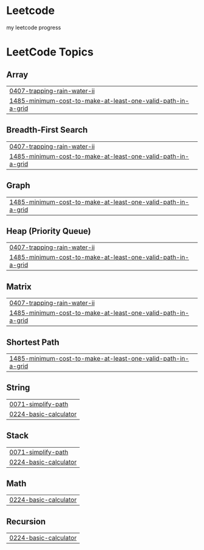# Leetcode
my leetcode progress

<!---LeetCode Topics Start-->
# LeetCode Topics
## Array
|  |
| ------- |
| [0407-trapping-rain-water-ii](https://github.com/AmartyaKumar11/Leetcode/tree/master/0407-trapping-rain-water-ii) |
| [1485-minimum-cost-to-make-at-least-one-valid-path-in-a-grid](https://github.com/AmartyaKumar11/Leetcode/tree/master/1485-minimum-cost-to-make-at-least-one-valid-path-in-a-grid) |
## Breadth-First Search
|  |
| ------- |
| [0407-trapping-rain-water-ii](https://github.com/AmartyaKumar11/Leetcode/tree/master/0407-trapping-rain-water-ii) |
| [1485-minimum-cost-to-make-at-least-one-valid-path-in-a-grid](https://github.com/AmartyaKumar11/Leetcode/tree/master/1485-minimum-cost-to-make-at-least-one-valid-path-in-a-grid) |
## Graph
|  |
| ------- |
| [1485-minimum-cost-to-make-at-least-one-valid-path-in-a-grid](https://github.com/AmartyaKumar11/Leetcode/tree/master/1485-minimum-cost-to-make-at-least-one-valid-path-in-a-grid) |
## Heap (Priority Queue)
|  |
| ------- |
| [0407-trapping-rain-water-ii](https://github.com/AmartyaKumar11/Leetcode/tree/master/0407-trapping-rain-water-ii) |
| [1485-minimum-cost-to-make-at-least-one-valid-path-in-a-grid](https://github.com/AmartyaKumar11/Leetcode/tree/master/1485-minimum-cost-to-make-at-least-one-valid-path-in-a-grid) |
## Matrix
|  |
| ------- |
| [0407-trapping-rain-water-ii](https://github.com/AmartyaKumar11/Leetcode/tree/master/0407-trapping-rain-water-ii) |
| [1485-minimum-cost-to-make-at-least-one-valid-path-in-a-grid](https://github.com/AmartyaKumar11/Leetcode/tree/master/1485-minimum-cost-to-make-at-least-one-valid-path-in-a-grid) |
## Shortest Path
|  |
| ------- |
| [1485-minimum-cost-to-make-at-least-one-valid-path-in-a-grid](https://github.com/AmartyaKumar11/Leetcode/tree/master/1485-minimum-cost-to-make-at-least-one-valid-path-in-a-grid) |
## String
|  |
| ------- |
| [0071-simplify-path](https://github.com/AmartyaKumar11/Leetcode/tree/master/0071-simplify-path) |
| [0224-basic-calculator](https://github.com/AmartyaKumar11/Leetcode/tree/master/0224-basic-calculator) |
## Stack
|  |
| ------- |
| [0071-simplify-path](https://github.com/AmartyaKumar11/Leetcode/tree/master/0071-simplify-path) |
| [0224-basic-calculator](https://github.com/AmartyaKumar11/Leetcode/tree/master/0224-basic-calculator) |
## Math
|  |
| ------- |
| [0224-basic-calculator](https://github.com/AmartyaKumar11/Leetcode/tree/master/0224-basic-calculator) |
## Recursion
|  |
| ------- |
| [0224-basic-calculator](https://github.com/AmartyaKumar11/Leetcode/tree/master/0224-basic-calculator) |
<!---LeetCode Topics End-->